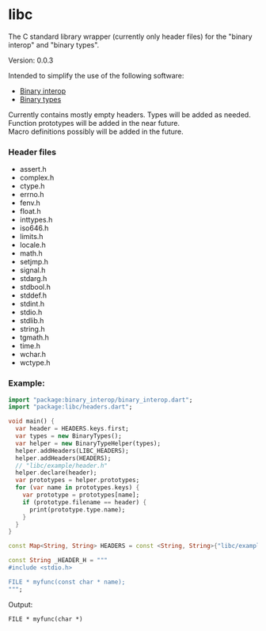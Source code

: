 libc
=====

The C standard library wrapper (currently only header files) for the "binary interop" and "binary types".

Version: 0.0.3

Intended to simplify the use of the following software:

- [Binary interop](https://pub.dartlang.org/packages/binary_interop)
- [Binary types](https://pub.dartlang.org/packages/binary_types) 

Currently contains mostly empty headers. Types will be added as needed.  
Function prototypes will be added in the near future.  
Macro definitions possibly will be added in the future.

### Header files

- assert.h
- complex.h
- ctype.h
- errno.h
- fenv.h
- float.h
- inttypes.h
- iso646.h
- limits.h
- locale.h
- math.h
- setjmp.h
- signal.h
- stdarg.h
- stdbool.h
- stddef.h
- stdint.h
- stdio.h
- stdlib.h
- string.h
- tgmath.h
- time.h
- wchar.h
- wctype.h

### Example:

```dart
import "package:binary_interop/binary_interop.dart";
import "package:libc/headers.dart";

void main() {
  var header = HEADERS.keys.first;
  var types = new BinaryTypes();
  var helper = new BinaryTypeHelper(types);
  helper.addHeaders(LIBC_HEADERS);
  helper.addHeaders(HEADERS);
  // "libc/example/header.h"
  helper.declare(header);
  var prototypes = helper.prototypes;
  for (var name in prototypes.keys) {
    var prototype = prototypes[name];
    if (prototype.filename == header) {
      print(prototype.type.name);
    }
  }
}

const Map<String, String> HEADERS = const <String, String>{"libc/example/header.h": _HEADER_H};

const String _HEADER_H = """
#include <stdio.h>

FILE * myfunc(const char * name);
""";

```

Output:

```
FILE * myfunc(char *)
```